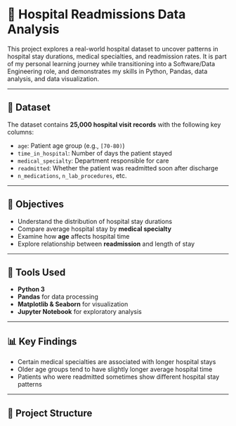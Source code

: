 # 🏥 Hospital Readmissions Data Analysis

This project explores a real-world hospital dataset to uncover patterns in hospital stay durations, medical specialties, and readmission rates. It is part of my personal learning journey while transitioning into a Software/Data Engineering role, and demonstrates my skills in Python, Pandas, data analysis, and data visualization.

---

## 📁 Dataset

The dataset contains **25,000 hospital visit records** with the following key columns:
- `age`: Patient age group (e.g., `[70-80)`)
- `time_in_hospital`: Number of days the patient stayed
- `medical_specialty`: Department responsible for care
- `readmitted`: Whether the patient was readmitted soon after discharge
- `n_medications`, `n_lab_procedures`, etc.

---

## 🎯 Objectives

- Understand the distribution of hospital stay durations
- Compare average hospital stay by **medical specialty**
- Examine how **age** affects hospital time
- Explore relationship between **readmission** and length of stay

---

## 🔧 Tools Used

- **Python 3**
- **Pandas** for data processing
- **Matplotlib & Seaborn** for visualization
- **Jupyter Notebook** for exploratory analysis

---

## 📊 Key Findings

- Certain medical specialties are associated with longer hospital stays
- Older age groups tend to have slightly longer average hospital time
- Patients who were readmitted sometimes show different hospital stay patterns

---

## 📁 Project Structure

